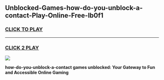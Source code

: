 
## Unblocked-Games-how-do-you-unblock-a-contact-Play-Online-Free-lb0f1
<h3>
<a href="https://premium76.site?title=how-do-you-unblock-a-contact&ref=26A">CLICK TO PLAY</a></h3>
<hr>

<h3>
<a href="https://premium76.site?title=how-do-you-unblock-a-contact&ref=26A">CLICK 2 PLAY</a>
  
</h3>

<a href="https://premium76.site?title=how-do-you-unblock-a-contact&ref=26A"><img src="https://clearcache.store/games.png"></a>


**how-do-you-unblock-a-contact games unblocked: Your Gateway to Fun and Accessible Online Gaming**
